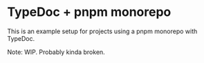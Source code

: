 # TypeDoc + pnpm monorepo

This is an example setup for projects using a pnpm monorepo with TypeDoc.

Note: WIP. Probably kinda broken.
